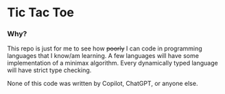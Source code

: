 # Tic Tac Toe

### Why?

This repo is just for me to see how ~~poorly~~ I can code in programming languages that I know/am learning.
A few languages will have some implementation of a minimax algorithm.
Every dynamically typed language will have strict type checking.

None of this code was written by Copilot, ChatGPT, or anyone else.
